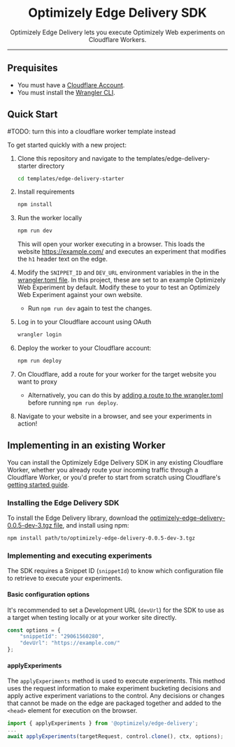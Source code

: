 <h1 align="center">Optimizely Edge Delivery SDK</h1>

<p align="center">
  Optimizely Edge Delivery lets you execute Optimizely Web experiments on Cloudflare Workers.
  <br>
</p>

<hr>

## Prequisites

- You must have a [Cloudflare Account](https://dash.cloudflare.com/sign-up/workers-and-pages).
- You must install the [Wrangler CLI](https://developers.cloudflare.com/workers/wrangler/).

## Quick Start

#TODO: turn this into a cloudflare worker template instead

To get started quickly with a new project:
1. Clone this repository and navigate to the templates/edge-delivery-starter directory
    ```bash
    cd templates/edge-delivery-starter
    ```
1. Install requirements 
    ```bash
    npm install
    ```
1. Run the worker locally
    ```bash
    npm run dev 
    ```

    This will open your worker executing in a browser. This loads the website https://example.com/ and executes an experiment that modifies the `h1` header text on the edge. 

1.  Modify the `SNIPPET_ID` and `DEV_URL` environment variables in the in the [wrangler.toml file](./templates/edge-delivery-starter/wrangler.toml). In this project, these are set to an example Optimizely Web Experiment by default. Modify these to your to test an Optimizely Web Experiment against your own website. 
    - Run `npm run dev` again to test the changes.
1. Log in to your Cloudflare account using OAuth
    ```bash
    wrangler login
    ``` 
1. Deploy the worker to your Cloudflare account:
    ```bash
    npm run deploy
    ```
1. On Cloudflare, add a route for your worker for the target website you want to proxy 
    - Alternatively, you can do this by [adding a route to the wrangler.toml](https://developers.cloudflare.com/workers/configuration/routing/routes/#set-up-a-route-in-wranglertoml) before running `npm run deploy`.
1. Navigate to your website in a browser, and see your experiments in action!


## Implementing in an existing Worker

You can install the Optimizely Edge Delivery SDK in any existing Cloudflare Worker, whether you already route your incoming traffic through a Cloudflare Worker, or you'd prefer to start from scratch using Cloudflare's [getting started guide](https://developers.cloudflare.com/workers/get-started/guide/).

### Installing the Edge Delivery SDK

To install the Edge Delivery library, download the [optimizely-edge-delivery-0.0.5-dev-3.tgz file](https://github.com/optimizely/web-sdk/raw/mwh/cjs-7847/public-dist/optimizely-edge-delivery-0.0.5-dev-3.tgz), and install using npm:

`npm install path/to/optimizely-edge-delivery-0.0.5-dev-3.tgz`

### Implementing and executing experiments

The SDK requires a Snippet ID (`snippetId`) to know which configuration file to retrieve to execute your experiments.

#### Basic configuration options

It's recommended to set a Development URL (`devUrl`) for the SDK to use as a target when testing locally or at your worker site directly.

```typescript
const options = {
    "snippetId": "29061560280",
    "devUrl": "https://example.com/"
};
```

#### applyExperiments

The `applyExperiments` method is used to execute experiments. This method uses the request information to make experiment bucketing decisions and apply active experiment variations to the control. Any decisions or changes that cannot be made on the edge are packaged together and added to the `<head>` element for execution on the browser.

```typescript
import { applyExperiments } from '@optimizely/edge-delivery';
...
await applyExperiments(targetRequest, control.clone(), ctx, options);
```

